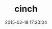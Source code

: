 ---
layout: post
title:  "cinch"
repo:   "cinchrb/cinch"
date:   2015-02-18 17:20:04
gemurl: http://cinchrb.org
---